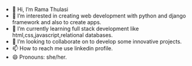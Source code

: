- 👋 Hi, I’m Rama Thulasi
- 👀 I’m interested in creating web development with python and django framework and also to create apps.
- 🌱 I’m currently learning full stack development like html,css,javascript,relational databases.
- 💞️ I’m looking to collaborate on to develop some innovative projects.
- 📫 How to reach me use linkedin profile.
- 😄 Pronouns: she/her.


<!---
RAMATHULASIA/RAMATHULASIA is a ✨ special ✨ repository because its `README.md` (this file) appears on your GitHub profile.
You can click the Preview link to take a look at your changes.
--->
